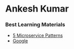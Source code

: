 # Ankesh Kumar

### Best Learning Materials

- [5 Microservice Patterns]([https://www.google.com](https://youtu.be/tiHKefWOyrY?si=ihqBT5-gQybGhqSE))
- [Google](https://www.google.com)
